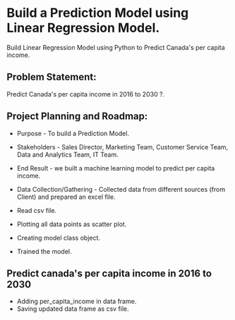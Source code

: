 # Build a Prediction Model using Linear Regression Model.

Build Linear Regression Model using Python to Predict Canada's per capita income.


## Problem Statement:
Predict Canada's per capita income in 2016 to 2030 ?.

## Project Planning and Roadmap:

- Purpose - To build a Prediction Model.

- Stakeholders - Sales Director, Marketing Team, Customer Service Team, Data and Analytics Team, IT Team. 

- End Result - we built a machine learning model to predict per capita income.

- Data Collection/Gathering - Collected data from different sources (from Client) and prepared an excel file. 

- Read csv file.

- Plotting all data points as scatter plot.



- Creating model class object.

- Trained the model.
## Predict canada's per capita income in 2016 to 2030 


- Adding per_capita_income in data frame.
- Saving updated data frame as csv file.
